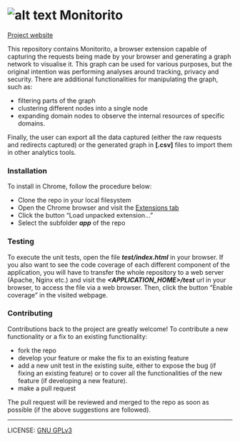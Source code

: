 # ![alt text][logo] Monitorito

[Project website](https://monitorito.github.io/)

This repository contains Monitorito, a browser extension capable of capturing the requests being made by your browser and generating a graph network to visualise it. This graph can be used for various purposes, but the original intention was performing analyses around tracking, privacy and security. There are additional functionalities for manipulating the graph, such as:
- filtering parts of the graph
- clustering different nodes into a single node
- expanding domain nodes to observe the internal resources of specific domains.

Finally, the user can export all the data captured (either the raw requests and redirects captured) or the generated graph in **[.csv]** files to import them in other analytics tools.

### Installation
To install in Chrome, follow the procedure below:
- Clone the repo in your local filesystem
- Open the Chrome browser and visit the [Extensions tab](chrome://extensions)
- Click the button “Load unpacked extension...”
- Select the subfolder **_app_** of the repo

### Testing
To execute the unit tests, open the file **_test/index.html_** in your browser. If you also want to see the code coverage of each different component of the application, you will have to transfer the whole repository to a web server (Apache, Nginx etc.) and visit the **_<APPLICATION_HOME>/test_** url in your browser, to access the file via a web browser. Then, click the button “Enable coverage” in the visited webpage.

### Contributing

Contributions back to the project are greatly welcome! To contribute a new functionality or a fix to an existing functionality:
- fork the repo
- develop your feature or make the fix to an existing feature
- add a new unit test in the existing suite, either to expose the bug (if fixing an existing feature) or to cover all the functionalities of the new feature (if developing a new feature).
- make a pull request

The pull request will be reviewed and merged to the repo as soon as possible (if the above suggestions are followed).

---------------------------------------------------------
LICENSE: [GNU GPLv3](./LICENSE.md)

[logo]: https://monitorito.github.io/assets/ico/apple-touch-icon-57-precomposed.png "Monitorito logo"
